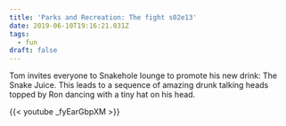 ```yaml
---
title: 'Parks and Recreation: The fight s02e13'
date: 2019-06-10T19:16:21.031Z
tags:
  - fun
draft: false
---
```

Tom invites everyone to Snakehole lounge to promote his new drink: The Snake Juice. This leads to a sequence of amazing drunk talking heads topped by Ron dancing with a tiny hat on his head.

{{< youtube _fyEarGbpXM >}}
